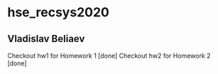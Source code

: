 # hse_recsys2020

## Vladislav Beliaev

Checkout hw1 for Homework 1 [done]
Checkout hw2 for Homework 2 [done]
